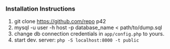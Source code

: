 ### Installation Instructions

1) git clone https://github.com/repo p42
2) mysql -u user -h host -p database_name < path/to/dump.sql
3) change db connection credentials in `app/config.php` to yours. 
4) start dev. server: `php -S localhost:8000 -t public`
